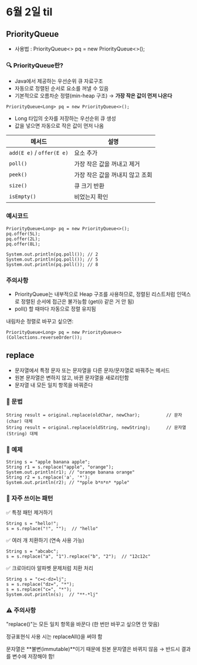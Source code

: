 # 6월 2일 til

## PriorityQueue
- 사용법 : PriorityQueue<> pq = new PriorityQueue<>();
### 🔍 PriorityQueue란?
- Java에서 제공하는 우선순위 큐 자료구조
- 자동으로 정렬된 순서로 요소를 꺼낼 수 있음
- 기본적으로 오름차순 정렬(min-heap 구조)
→ **가장 작은 값이 먼저 나온다**

```
PriorityQueue<Long> pq = new PriorityQueue<>();
```
- Long 타입의 숫자를 저장하는 우선순위 큐 생성
- 값을 넣으면 자동으로 작은 값이 먼저 나옴

| 메서드                       | 설명                 |
| ------------------------- | ------------------ |
| `add(E e)` / `offer(E e)` | 요소 추가              |
| `poll()`                  | 가장 작은 값을 꺼내고 제거    |
| `peek()`                  | 가장 작은 값을 꺼내지 않고 조회 |
| `size()`                  | 큐 크기 반환            |
| `isEmpty()`               | 비었는지 확인            |

### 예시코드
```
PriorityQueue<Long> pq = new PriorityQueue<>();
pq.offer(5L);
pq.offer(2L);
pq.offer(8L);

System.out.println(pq.poll()); // 2
System.out.println(pq.poll()); // 5
System.out.println(pq.poll()); // 8
```
### 주의사항 
- PriorityQueue는 내부적으로 Heap 구조를 사용하므로, 정렬된 리스트처럼 인덱스로 정렬된 순서에 접근은 불가능함 (get(i) 같은 거 안 됨)
- poll() 할 때마다 자동으로 정렬 유지됨

내림차순 정렬로 바꾸고 싶으면:
```
PriorityQueue<Long> pq = new PriorityQueue<>(Collections.reverseOrder());
```

## replace
- 문자열에서 특정 문자 또는 문자열을 다른 문자/문자열로 바꿔주는 메서드
- 원본 문자열은 변하지 않고, 바뀐 문자열을 새로리턴함
- 문자열 내 모든 일치 항목을 바꿔준다

### 📘 문법

```
String result = original.replace(oldChar, newChar);          // 문자(char) 대체
String result = original.replace(oldString, newString);      // 문자열(String) 대체
```

### 🧪 예제

```
String s = "apple banana apple";
String r1 = s.replace("apple", "orange");
System.out.println(r1); // "orange banana orange"
String r2 = s.replace('a', '*');
System.out.println(r2); // "*pple b*n*n* *pple"
```

### 🔁 자주 쓰이는 패턴

✅ 특정 패턴 제거하기
```
String s = "hello!";
s = s.replace("!", "");  // "hello"
```

✅ 여러 개 치환하기 (연속 사용 가능)
```
String s = "abcabc";
s = s.replace("a", "1").replace("b", "2");  // "12c12c"
```

✅ 크로아티아 알파벳 문제처럼 치환 처리
```
String s = "c=c-dz=lj";
s = s.replace("dz=", "*");
s = s.replace("c=", "*");
System.out.println(s);  // "**-*lj"
```

### ⚠️ 주의사항
"replace()"는 모든 일치 항목을 바꾼다 (한 번만 바꾸고 싶으면 안 맞음)

정규표현식 사용 시는 replaceAll()을 써야 함

문자열은 **불변(immutable)**이기 때문에 원본 문자열은 바뀌지 않음
→ 반드시 결과를 변수에 저장해야 함!

